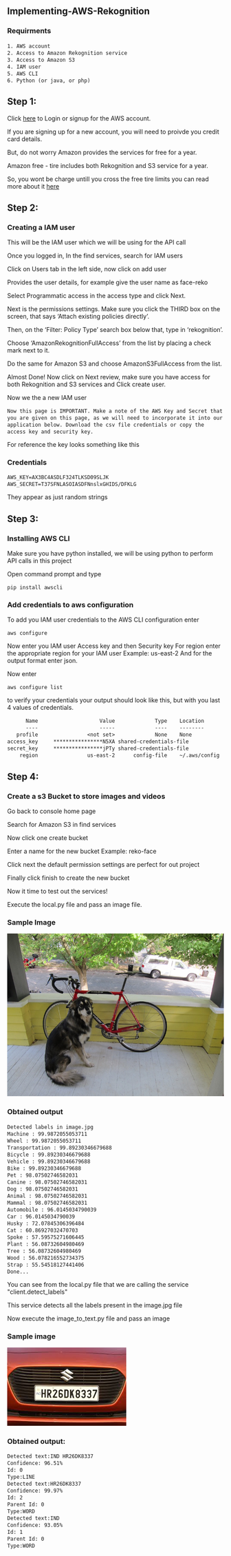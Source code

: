 ## Implementing-AWS-Rekognition
### Requirments
```
1. AWS account 
2. Access to Amazon Rekognition service
3. Access to Amazon S3
4. IAM user
5. AWS CLI
6. Python (or java, or php)
```
## Step 1:

Click [here](https://aws.amazon.com/console/) to Login or signup for the AWS account. 

If you are signing up for a new account, you will need to proivde you credit card details.

But, do not worry Amazon provides the services for free for a year.

Amazon free - tire includes both Rekognition and S3 service for a year. 

So, you wont be charge untill you cross the free tire limits you can read more about it [here](https://aws.amazon.com/free/?sc_channel=PS&sc_campaign=acquisition_US&sc_publisher=google&sc_medium=ACQ-P%7CPS-GO%7CBrand%7CDesktop%7CSU%7CCore%7CCore%7CUS%7CEN%7CText&sc_content=Brand_Free_e&sc_detail=aws%20free%20tier&sc_category=Core&sc_segment=293614486743&sc_matchtype=e&sc_country=US&s_kwcid=AL!4422!3!293614486743!e!!g!!aws%20free%20tier&ef_id=EAIaIQobChMIi7Dozsua3wIVBglpCh0U6wR5EAAYASAAEgJiMfD_BwE:G:s)

## Step 2:

### Creating a IAM user

This will be the IAM user which we will be using for the API call

Once you logged in, In the find services, search for IAM users

Click on Users tab in the left side, now click on add user

Provides the user details, for example give the user name as face-reko

Select Programmatic access in the access type and click Next.

Next is the permissions settings. Make sure you click the THIRD box on the screen, that says ‘Attach existing policies directly’.

Then, on the ‘Filter: Policy Type’ search box below that, type in ‘rekognition’.

Choose ‘AmazonRekognitionFullAccess’ from the list by placing a check mark next to it.

Do the same for Amazon S3 and choose AmazonS3FullAccess from the list.

Almost Done! Now click on Next review, make sure you have access for both Rekognition and S3 services and Click create user.

Now we the a new IAM user
```
Now this page is IMPORTANT. Make a note of the AWS Key and Secret that you are given on this page, as we will need to incorporate it into our application below. Download the csv file credentials or copy the access key and security key.
```
For reference the key looks something like this
### Credentials
```
AWS_KEY=AX3BC4ASDLF324TLKSD09SLJK
AWS_SECRET=T37SFNLASOIASDFNnslxGHIDS/DFKLG
```
They appear as just random strings

## Step 3:

### Installing AWS CLI

Make sure you have python installed, we will be using python to perform API calls in this project

Open command prompt and type
```
pip install awscli
```
### Add credentials to aws configuration 

To add you IAM user credentials to the AWS CLI configuration enter
```
aws configure
```
Now enter you IAM user Access key and then Security key
For region enter the appropriate region for your IAM user Example: us-east-2
And for the output format enter json.

Now enter 
```
aws configure list 
```
to verify your credentials your output should look like this, but with you last 4 values of credentials.

```
      Name                    Value             Type    Location
      ----                    -----             ----    --------
   profile                <not set>             None    None
access_key     ****************N5XA shared-credentials-file
secret_key     ****************jPTy shared-credentials-file
    region                us-east-2      config-file    ~/.aws/config
```
## Step 4:
### Create a s3 Bucket to store images and videos

Go back to console home page

Search for Amazon S3 in find services 

Now click one create bucket

Enter a name for the new bucket Example: reko-face

Click next the default permission settings are perfect for out project

Finally click finish to create the new bucket


Now it time to test out the services!

Execute the local.py file and pass an image file.

### Sample Image
![alt text](https://github.com/santoshmn26/AWS-Rekognition/blob/master/Face-Rekognition/image.jpg)

### Obtained output
```
Detected labels in image.jpg
Machine : 99.9872055053711
Wheel : 99.9872055053711
Transportation : 99.89230346679688
Bicycle : 99.89230346679688
Vehicle : 99.89230346679688
Bike : 99.89230346679688
Pet : 98.07502746582031
Canine : 98.07502746582031
Dog : 98.07502746582031
Animal : 98.07502746582031
Mammal : 98.07502746582031
Automobile : 96.0145034790039
Car : 96.0145034790039
Husky : 72.07845306396484
Cat : 60.86927032470703
Spoke : 57.59575271606445
Plant : 56.08732604980469
Tree : 56.08732604980469
Wood : 56.078216552734375
Strap : 55.54518127441406
Done...
```

You can see from the local.py file that we are calling the service "client.detect_labels"

This service detects all the labels present in the image.jpg file

Now execute the image_to_text.py file and pass an image

### Sample image
![alt text](https://github.com/santoshmn26/AWS-Rekognition/blob/master/Face-Rekognition/car.jpg)

### Obtained output:
```
Detected text:IND HR26DK8337
Confidence: 96.51%
Id: 0
Type:LINE
Detected text:HR26DK8337
Confidence: 99.97%
Id: 2
Parent Id: 0
Type:WORD
Detected text:IND
Confidence: 93.05%
Id: 1
Parent Id: 0
Type:WORD
```














